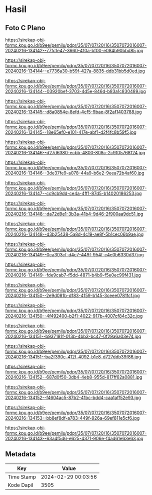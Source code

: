 # Hasil

## Foto C Plano

https://sirekap-obj-formc.kpu.go.id/b9ee/pemilu/pdpr/35/07/07/20/16/3507072016007-20240216-134142--77fc1e47-3660-410a-bf00-e084b90bbd85.jpg

https://sirekap-obj-formc.kpu.go.id/b9ee/pemilu/pdpr/35/07/07/20/16/3507072016007-20240216-134144--e7736a30-b59f-427a-8835-ddb31bb5d0ed.jpg

https://sirekap-obj-formc.kpu.go.id/b9ee/pemilu/pdpr/35/07/07/20/16/3507072016007-20240216-134144--03920bef-3703-4d5e-846d-b83a1c830489.jpg

https://sirekap-obj-formc.kpu.go.id/b9ee/pemilu/pdpr/35/07/07/20/16/3507072016007-20240216-134145--d8a0854e-8efd-4cf5-9bae-8f2af1403788.jpg

https://sirekap-obj-formc.kpu.go.id/b9ee/pemilu/pdpr/35/07/07/20/16/3507072016007-20240216-134145--18e65ef0-e101-417e-abf1-d2f4fc8b59f5.jpg

https://sirekap-obj-formc.kpu.go.id/b9ee/pemilu/pdpr/35/07/07/20/16/3507072016007-20240216-134146--d27d6380-ecbb-4800-808c-2c9f05768124.jpg

https://sirekap-obj-formc.kpu.go.id/b9ee/pemilu/pdpr/35/07/07/20/16/3507072016007-20240216-134146--3de37fe9-a078-44a9-b6e2-9eea72b4af60.jpg

https://sirekap-obj-formc.kpu.go.id/b9ee/pemilu/pdpr/35/07/07/20/16/3507072016007-20240216-134147--cc9cb9dd-ce4a-4ff1-87d5-b14020186253.jpg

https://sirekap-obj-formc.kpu.go.id/b9ee/pemilu/pdpr/35/07/07/20/16/3507072016007-20240216-134148--da72d9e1-3b3a-41b4-9d46-2f900aa9dc51.jpg

https://sirekap-obj-formc.kpu.go.id/b9ee/pemilu/pdpr/35/07/07/20/16/3507072016007-20240216-134148--d3b25438-5a8d-4c19-ae8f-5b1cec06b9ae.jpg

https://sirekap-obj-formc.kpu.go.id/b9ee/pemilu/pdpr/35/07/07/20/16/3507072016007-20240216-134149--0ca303cf-d4c7-449f-954f-c4e0b6330d37.jpg

https://sirekap-obj-formc.kpu.go.id/b9ee/pemilu/pdpr/35/07/07/20/16/3507072016007-20240216-134149--fde9cab7-f5dd-4871-b4b9-f5e0ec99f431.jpg

https://sirekap-obj-formc.kpu.go.id/b9ee/pemilu/pdpr/35/07/07/20/16/3507072016007-20240216-134150--2e9d081b-d183-4159-b145-3ceee0781fcf.jpg

https://sirekap-obj-formc.kpu.go.id/b9ee/pemilu/pdpr/35/07/07/20/16/3507072016007-20240216-134150--4f492400-b2f1-4022-917b-4007cf84c32c.jpg

https://sirekap-obj-formc.kpu.go.id/b9ee/pemilu/pdpr/35/07/07/20/16/3507072016007-20240216-134151--b937181f-013b-4bb3-bc47-0f29a6a03e74.jpg

https://sirekap-obj-formc.kpu.go.id/b9ee/pemilu/pdpr/35/07/07/20/16/3507072016007-20240216-134151--ba2f390c-412f-4092-b1e8-d727ddb39f86.jpg

https://sirekap-obj-formc.kpu.go.id/b9ee/pemilu/pdpr/35/07/07/20/16/3507072016007-20240216-134152--687d0f50-3db4-4eb8-955d-817ff62a0881.jpg

https://sirekap-obj-formc.kpu.go.id/b9ee/pemilu/pdpr/35/07/07/20/16/3507072016007-20240216-134152--f4604ac5-87b2-41bc-bdd4-caa1aff52e93.jpg

https://sirekap-obj-formc.kpu.go.id/b9ee/pemilu/pdpr/35/07/07/20/16/3507072016007-20240216-134153--bb8ef8df-a783-449f-926a-69ef811e5cf6.jpg

https://sirekap-obj-formc.kpu.go.id/b9ee/pemilu/pdpr/35/07/07/20/16/3507072016007-20240216-134143--63a4f5d6-e625-4371-906e-f4ad61e63e63.jpg


## Metadata

| Key        | Value               |
| ---------- | ------------------- |
| Time Stamp | 2024-02-29 00:03:56 |
| Kode Dapil | 3505                |



